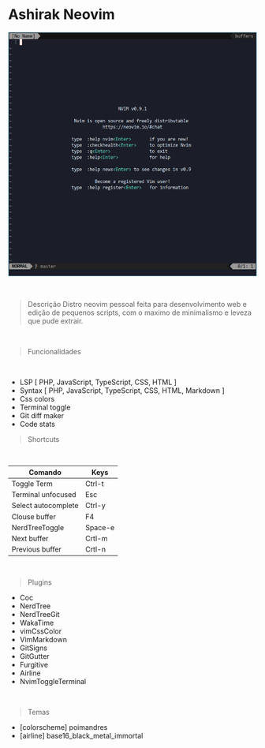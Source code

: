# Ashirak Neovim

![](./.nvim.png)

<br />

> Descrição
    Distro neovim pessoal feita para desenvolvimento web e edição de pequenos
    scripts, com o maximo de minimalismo e leveza que pude extrair.

<br />

> Funcionalidades
 
<br />
 
 -  LSP [ PHP, JavaScript, TypeScript, CSS, HTML ]
 -  Syntax [ PHP, JavaScript, TypeScript, CSS, HTML, Markdown ]
 -  Css colors
 -  Terminal toggle 
 -  Git diff maker 
 -  Code stats
 
 > Shortcuts

<br />

| Comando | Keys|
 ----------|------
 |Toggle Term | Ctrl-t|
 | Terminal unfocused| Esc| 
 | Select autocomplete | Ctrl-y|
 | Clouse buffer | F4|
 | NerdTreeToggle | Space-e|
 | Next buffer| Crtl-m|
 | Previous buffer | Crtl-n|

 <br />
 
 > Plugins 
 
 - Coc
 - NerdTree
 - NerdTreeGit
 - WakaTime
 - vimCssColor
 - VimMarkdown
 - GitSigns
 - GitGutter
 - Furgitive
 - Airline
 - NvimToggleTerminal
 
 <br />
 
 > Temas
 
  - [colorscheme] poimandres
  - [airline] base16_black_metal_immortal
